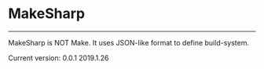 # MakeSharp
---
MakeSharp is NOT Make.
It uses JSON-like format to define build-system.

Current version: 0.0.1
2019.1.26
